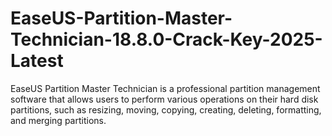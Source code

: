 # EaseUS-Partition-Master-Technician-18.8.0-Crack-Key-2025-Latest
EaseUS Partition Master Technician is a professional partition management software that allows users to perform various operations on their hard disk partitions, such as resizing, moving, copying, creating, deleting, formatting, and merging partitions. 
